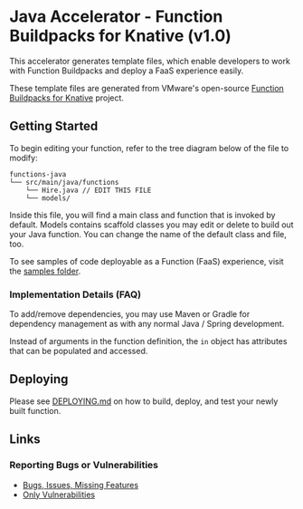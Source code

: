 # Java Accelerator - Function Buildpacks for Knative (v1.0)

This accelerator generates template files, which enable developers to work with Function Buildpacks
and deploy a FaaS experience easily.

These template files are generated from VMware's open-source [Function Buildpacks for Knative](https://github.com/vmware-tanzu/function-buildpacks-for-knative) project. 

## Getting Started

To begin editing your function, refer to the tree diagram below of the file to modify:
```
functions-java
└── src/main/java/functions
    └── Hire.java // EDIT THIS FILE
    └── models/
```

Inside this file, you will find a main class and function that is invoked by default. Models contains scaffold classes you may edit or delete to build out your Java function. You can change the name of the default class and file, too.

To see samples of code deployable as a Function (FaaS) experience, visit the [samples folder](https://github.com/vmware-tanzu/function-buildpacks-for-knative/tree/main/samples/java).

### Implementation Details (FAQ)
To add/remove dependencies, you may use Maven or Gradle for dependency management as with any normal Java / Spring development.

Instead of arguments in the function definition, the `in` object has attributes that can be populated and accessed.

## Deploying
Please see [DEPLOYING.md](DEPLOYING.md) on how to build, deploy, and test your newly built function.

## Links

### Reporting Bugs or Vulnerabilities
* [Bugs, Issues, Missing Features](https://github.com/vmware-tanzu/function-buildpacks-for-knative/issues/)
* [Only Vulnerabilities](https://github.com/vmware-tanzu/function-buildpacks-for-knative/blob/main/SECURITY.md)
